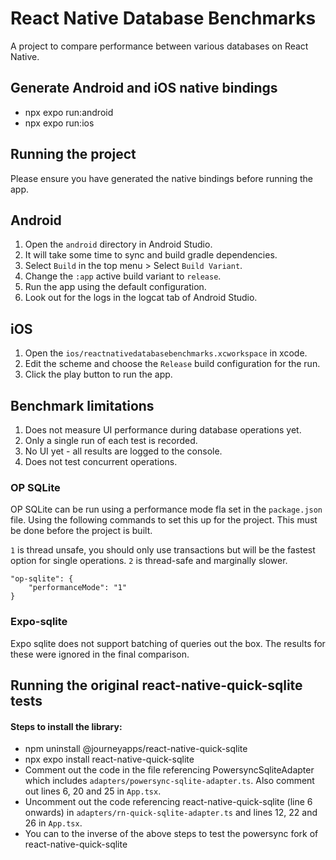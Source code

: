 # React Native Database Benchmarks

A project to compare performance between various databases on React Native.

## Generate Android and iOS native bindings

- npx expo run:android
- npx expo run:ios

## Running the project

Please ensure you have generated the native bindings before running the app.

## Android

1. Open the `android` directory in Android Studio.
2. It will take some time to sync and build gradle dependencies.
3. Select `Build` in the top menu > Select `Build Variant`.
4. Change the `:app` active build variant to `release`.
5. Run the app using the default configuration.
6. Look out for the logs in the logcat tab of Android Studio.

## iOS

1. Open the `ios/reactnativedatabasebenchmarks.xcworkspace` in xcode.
2. Edit the scheme and choose the `Release` build configuration for the run.
3. Click the play button to run the app.

## Benchmark limitations

1. Does not measure UI performance during database operations yet.
2. Only a single run of each test is recorded.
3. No UI yet - all results are logged to the console.
4. Does not test concurrent operations.

### OP SQLite

OP SQLite can be run using a performance mode fla set in the `package.json` file. Using the following commands to set this up for the project. This must be done before the project is built.

`1` is thread unsafe, you should only use transactions but will be the fastest option for single operations. `2` is thread-safe and marginally slower.

```
"op-sqlite": {
    "performanceMode": "1"
}
```

### Expo-sqlite

Expo sqlite does not support batching of queries out the box. The results for these were ignored in the final comparison.

## Running the original react-native-quick-sqlite tests

#### Steps to install the library:

- npm uninstall @journeyapps/react-native-quick-sqlite
- npx expo install react-native-quick-sqlite
- Comment out the code in the file referencing PowersyncSqliteAdapter which includes `adapters/powersync-sqlite-adapter.ts`. Also comment out lines 6, 20 and 25 in `App.tsx`.
- Uncomment out the code referencing react-native-quick-sqlite (line 6 onwards) in `adapters/rn-quick-sqlite-adapter.ts` and lines 12, 22 and 26 in `App.tsx`.
- You can to the inverse of the above steps to test the powersync fork of react-native-quick-sqlite
